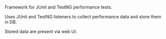 Framework for JUnit and TestNG performance tests.

Uses JUnit and TestNG listeners to collect performance data and store them in DB.

Stored data are present via web UI.
